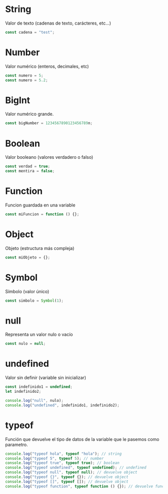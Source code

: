 # String

Valor de texto (cadenas de texto, carácteres, etc...)

```js
const cadena = "test";
```

# Number

Valor numérico (enteros, decimales, etc)

```js
const numero = 5;
const numero = 5.2;
```

# BigInt

Valor numérico grande.

```js
const bigNumber = 1234567890123456789n;
```

# Boolean

Valor booleano (valores verdadero o falso)

```js
const verdad = true;
const mentira = false;
```

# Function

Funcion guardada en una variable

```js
const miFuncion = function () {};
```

# Object

Objeto (estructura más compleja)

```js
const miObjeto = {};
```

# Symbol

Símbolo (valor único)

```js
const simbolo = Symbol(1);
```

# null

Representa un valor nulo o vacío

```js
const nulo = null;
```

# undefined

Valor sin definir (variable sin inicializar)

```js
const indefinido1 = undefined;
let indefinido2;

console.log("null", nulo);
console.log("undefined", indefinido1, indefinido2);
```

# typeof

Función que devuelve el tipo de datos de la variable que le pasemos como parametro.

```js
console.log("typeof hola", typeof "hola"); // string
console.log("typeof 5", typeof 5); // number
console.log("typeof true", typeof true); // boolean
console.log("typeof undefined", typeof undefined); // undefined
console.log("typeof null", typeof null); // devuelve object
console.log("typeof {}", typeof {}); // devuelve object
console.log("typeof []", typeof []); // devuelve object
console.log("typeof function", typeof function () {}); // devuelve function
```
